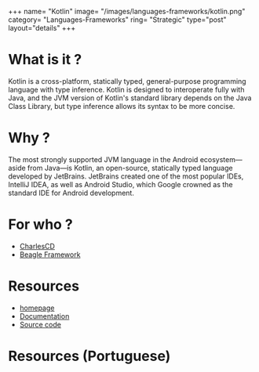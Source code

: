 +++
name= "Kotlin"
image= "/images/languages-frameworks/kotlin.png"
category= "Languages-Frameworks"
ring= "Strategic"
type="post"
layout="details"
+++

# What is it ?

Kotlin is a cross-platform, statically typed, general-purpose programming language with type inference. Kotlin is designed to interoperate fully with Java, and the JVM version of Kotlin's standard library depends on the Java Class Library, but type inference allows its syntax to be more concise. 


# Why ?

The most strongly supported JVM language in the Android ecosystem—aside from Java—is Kotlin, an open-source, statically typed language developed by JetBrains. JetBrains created one of the most popular IDEs, IntelliJ IDEA, as well as Android Studio, which Google crowned as the standard IDE for Android development.


# For who ?
* [CharlesCD](https://charlescd.io/)
* [Beagle Framework](https://usebeagle.io/)

# Resources
* [homepage](https://kotlinlang.org/)
* [Documentation](https://kotlinlang.org/docs/home.html)
* [Source code](https://github.com/JetBrains/kotlin)


# Resources (Portuguese)

